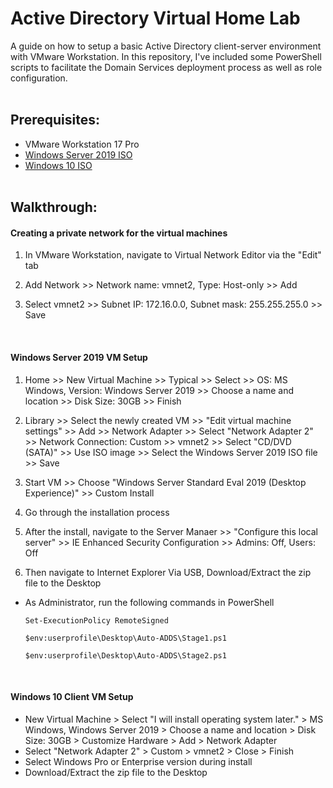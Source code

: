 <h1>Active Directory Virtual Home Lab</h1>
A guide on how to setup a basic Active Directory client-server environment with VMware Workstation. In this repository, I've included some PowerShell scripts 
to facilitate the Domain Services deployment process as well as role configuration.
<br><br>


<h2>Prerequisites:</h2>

- VMware Workstation 17 Pro
- [Windows Server 2019 ISO](https://www.microsoft.com/en-us/evalcenter/download-windows-server-2019)
- [Windows 10 ISO](https://www.microsoft.com/en-us/software-download/windows10ISO)
<br><br>

<h2>Walkthrough:</h2>

<h4>Creating a private network for the virtual machines </h4>  

1. In VMware Workstation, navigate to Virtual Network Editor via the "Edit" tab
2. Add Network >> Network name: vmnet2, Type: Host-only >> Add
   
3. Select vmnet2 >> Subnet IP: 172.16.0.0, Subnet mask: 255.255.255.0 >> Save

<br>

<h4>Windows Server 2019 VM Setup </h4>

1. Home >> New Virtual Machine >> Typical >> Select  >> OS: MS Windows, Version: Windows Server 2019 >>
Choose a name and location >> Disk Size: 30GB >> Finish
2. Library >> Select the newly created VM >> "Edit virtual machine settings" >> Add >> Network Adapter >> Select "Network Adapter 2" >> Network Connection: Custom >> vmnet2 >> Select "CD/DVD (SATA)" >> Use ISO image >> Select the Windows Server 2019 ISO file >> Save
3. Start VM >> Choose "Windows Server Standard Eval 2019 (Desktop Experience)" >> Custom Install
4. Go through the installation process
   
5. After the install, navigate to the Server Manaer >> "Configure this local server" >> IE Enhanced Security Configuration >> Admins: Off, Users: Off
6. Then navigate to Internet Explorer
   Via USB, Download/Extract the zip file to the Desktop

- As Administrator, run the following commands in PowerShell

      Set-ExecutionPolicy RemoteSigned
      
      $env:userprofile\Desktop\Auto-ADDS\Stage1.ps1
      
      $env:userprofile\Desktop\Auto-ADDS\Stage2.ps1
<br>

<h4>Windows 10 Client VM Setup </h4>

- New Virtual Machine > Select "I will install operating system later." > MS Windows, Windows Server 2019 > Choose a name and location > Disk Size: 30GB > Customize Hardware > Add > Network Adapter
- Select "Network Adapter 2" > Custom > vmnet2 > Close > Finish
- Select Windows Pro or Enterprise version during install
- Download/Extract the zip file to the Desktop

